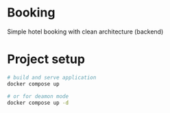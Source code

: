 # Booking
Simple hotel booking with clean architecture (backend)

# Project setup
```sh
# build and serve application
docker compose up

# or for deamon mode
docker compose up -d
```
